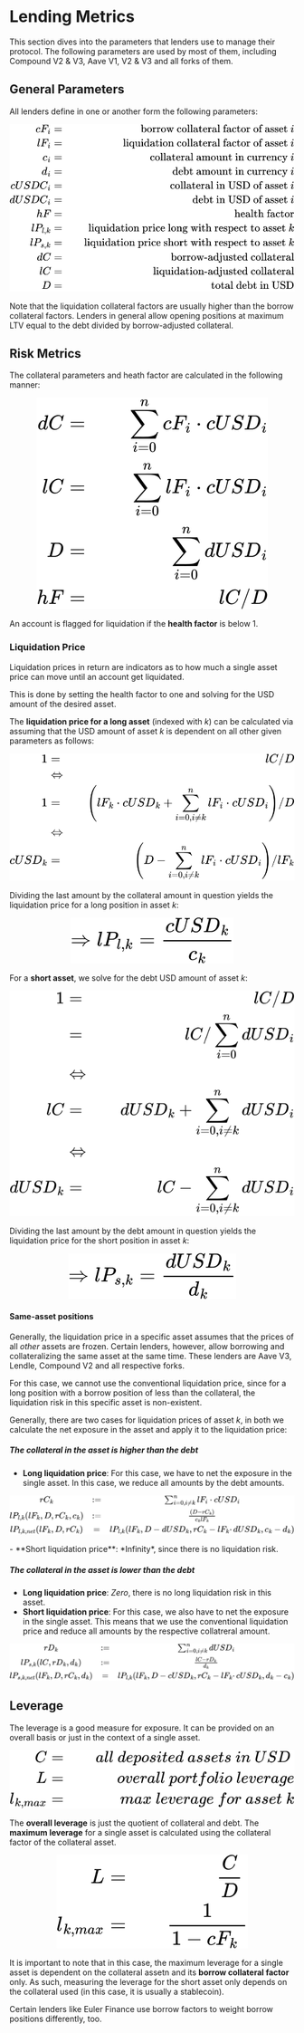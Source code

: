 
# Lending Metrics

This section dives into the parameters that lenders use to manage their protocol. The following parameters are used by most of them, including Compound V2 & V3, Aave V1, V2 & V3 and all forks of them.

## General Parameters

All lenders define in one or another form the following parameters:

<p align="center">
  <img src="../assets/formulas/definitions-lenders.svg" />
</p>

Note that the liquidation collateral factors are usually higher than the borrow collateral factors. Lenders in general allow opening positions at maximum LTV equal to the debt divided by borrow-adjusted collateral.

## Risk Metrics

The collateral parameters and heath factor are calculated in the following manner:

<p align="center">
  <img src="../assets/formulas/simple-params-lenders.svg" />
</p>

An account is flagged for liquidation if the **health factor** is below 1.

### Liquidation Price

Liquidation prices in return are indicators as to how much a single asset price can move until an account get liquidated. 

This is done by setting the health factor to one and solving for the USD amount of the desired asset.

The **liquidation price for a long asset** (indexed with *k*) can be calculated via assuming that the USD amount of asset *k* is dependent on all other given parameters as follows:

<p align="center">
  <img src="../assets/formulas/liquidation-price-long.svg" />
</p>


Dividing the last amount by the collateral amount in question yields the liquidation price for a long position in asset *k*:

<p align="center">
  <img src="../assets/formulas/liq-price-long-final.svg" />
</p>

For a **short asset**, we solve for the debt USD amount of asset *k*:

<p align="center">
  <img src="../assets/formulas/liquidation-price-short.svg" />
</p>


Dividing the last amount by the debt amount in question yields the liquidation price for the short position in asset *k*:

<p align="center">
  <img src="../assets/formulas/liq-price-short-final.svg" stroke='red' fill='red' color='red'/>
</p>

#### Same-asset positions

Generally, the liquidation price in a specific asset assumes that the prices of all *other* assets are frozen. Certain lenders, however, allow borrowing and collateralizing the same asset at the same time. These lenders are Aave V3, Lendle, Compound V2 and all respective forks.

For this case, we cannot use the conventional liquidation price, since for a long position with a borrow position of less than the collateral, the liquidation risk in this specific asset is non-existent.

Generally, there are two cases for liquidation prices of asset *k*, in both we calculate the net exposure in the asset and apply it to the liquidation price:

##### The collateral in the asset is *higher* than the debt
- **Long liquidation price**: For this case, we have to net the exposure in the single asset. In this case, we reduce all amounts by the debt amounts.
<p align="center">
  <img src="../assets/formulas/liquidation-price-long-special.svg" />
</p>
- **Short liquidation price**: *Infinity*, since there is no liquidation risk. 

##### The collateral in the asset is *lower* than the debt
- **Long liquidation price**: *Zero*, there is no long liquidation risk in this asset.
- **Short liquidation price**: For this case, we also have to net the exposure in the single asset. This means that we use the conventional liquidation price and reduce all amounts by the respective collatreral amount.
<p align="center">
  <img src="../assets/formulas/liquidation-price-short-special.svg" />
</p>


## Leverage

The leverage is a good measure for exposure. It can be provided on an overall basis or just in the context of a single asset.

<p align="center">
  <img src="../assets/formulas/exposure-params.svg" />
</p>


The **overall leverage** is just the quotient of collateral and debt. The **maximum leverage** for a single asset is calculated using the collateral factor of the collateral asset. 

<p align="center">
  <img src="../assets/formulas/leverage.svg" />
</p>

It is important to note that in this case, the maximum leverage for a single asset is dependent on the collateral assetn and its **borrow collateral factor** only. As such, measuring the leverage for the short asset only depends on the collateral used (in this case, it is usually a stablecoin).

Certain lenders like Euler Finance use borrow factors to weight borrow positions differently, too.

